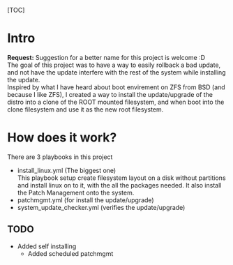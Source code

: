 [TOC]

# Intro
**Request:** Suggestion for a better name for this project is welcome :D  
The goal of this project was to have a way to easily rollback a bad update, and not have the update interfere with the rest of the system while installing the update.  
Inspired by what I have heard about boot envirement on ZFS from BSD (and because I like ZFS), I created a way to install the update/upgrade of the distro into a clone of the ROOT mounted filesystem, and when boot into the clone filesystem and use it as the new root filesystem.

# How does it work?
There are 3 playbooks in this project

- install_linux.yml (The biggest one)  
This playbook setup create filesystem layout on a disk without partitions and install linux on to it, with the all the packages needed. It also install the Patch Management onto the system.
- patchmgmt.yml (for install the update/upgrade)
- system_update_checker.yml (verifies the update/upgrade)


## TODO
- Added self installing
  - Added scheduled patchmgmt
